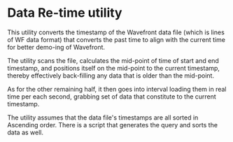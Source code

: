 # Data Re-time utility #
This utility converts the timestamp of the Wavefront data file (which is lines of WF data format) 
that converts the past time to align with the current time for better demo-ing of Wavefront.

The utility scans the file, calculates the mid-point of time of start and end timestamp, and
positions itself on the mid-point to the current timestamp, thereby effectively back-filling any data
that is older than the mid-point.

As for the other remaining half, it then goes into interval loading them in real time per each second, 
grabbing set of data that constitute to the current timestamp.

The utility assumes that the data file's timestamps are all sorted in Ascending order.
There is a script that generates the query and sorts the data as well.


